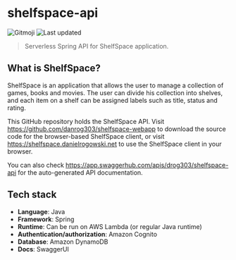 # shelfspace-api
![Gitmoji](https://img.shields.io/badge/gitmoji-%20📝%20🏗️-FFDD67.svg)
![Last updated](https://img.shields.io/github/last-commit/danrog303/shelfspace-api)
> Serverless Spring API for ShelfSpace application.

## What is ShelfSpace?
ShelfSpace is an application that allows the user to manage a collection of games, 
books and movies. The user can divide his collection into shelves, and each item on 
a shelf can be assigned labels such as title, status and rating.

This GitHub repository holds the ShelfSpace API. 
Visit https://github.com/danrog303/shelfspace-webapp to download the source code for 
the browser-based ShelfSpace client, or visit https://shelfspace.danielrogowski.net to use the 
ShelfSpace client in your browser.

You can also check https://app.swaggerhub.com/apis/drog303/shelfspace-api for the
auto-generated API documentation.

## Tech stack
- **Language**: Java
- **Framework**: Spring
- **Runtime**: Can be run on AWS Lambda (or regular Java runtime) 
- **Authentication/authorization**: Amazon Cognito 
- **Database**: Amazon DynamoDB
- **Docs**: SwaggerUI
